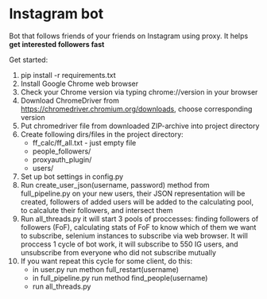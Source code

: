 # Instagram bot
Bot that follows friends of your friends on Instagram using proxy. It helps **get interested followers fast**

Get started:
1. pip install -r requirements.txt
2. Install Google Chrome web browser
3. Check your Chrome version via typing chrome://version in your browser
4. Download ChromeDriver from https://chromedriver.chromium.org/downloads, choose corresponding version
5. Put chromedriver file from downloaded ZIP-archive into project directory
6. Create following dirs/files in the project directory:
    - ff_calc/ff_all.txt - just empty file
    - people_followers/
    - proxyauth_plugin/
    - users/
7. Set up bot settings in config.py
8. Run create_user_json(username, password) method from full_pipeline.py on your new users, their JSON representation will be created, followers of added users will be added to the calculating pool, to calcalute their followers, and intersect them
9. Run all_threads.py it will start 3 pools of proccesses: finding followers of followers (FoF), calculating stats of FoF to know which of them we want to subscribe, selenium instances to subscribe via web browser. It will proccess 1 cycle of bot work, it will subscribe to 550 IG users, and unsubscribe from everyone who did not subscribe mutually
10. If you want repeat this cycle for some client, do this:
    - in user.py run methon full_restart(username)
    - in full_pipeline.py run method find_people(username)
    - run all_threads.py
    